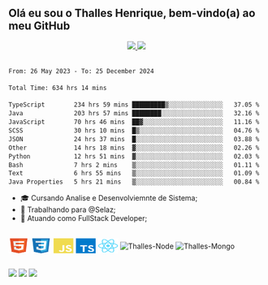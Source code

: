 ## Olá eu sou o Thalles Henrique, bem-vindo(a) ao meu GitHub

<div align="center">
  <a href="https://github.com/Thalles-HsA">
  <img height="180em" src="https://github-readme-stats.vercel.app/api?username=Thalles-HsA&show_icons=true&theme=radical&include_all_commits=true&count_private=true"/>
  <img height="180em" src="https://github-readme-stats.vercel.app/api/top-langs/?username=Thalles-HsA&exclude_repo=github-readme-stats,Pong,Freeway-JS&langs_count=5&theme=radical"/>
</div><br>
  
  <!--START_SECTION:waka-->

```txt
From: 26 May 2023 - To: 25 December 2024

Total Time: 634 hrs 14 mins

TypeScript        234 hrs 59 mins █████████▒░░░░░░░░░░░░░░░   37.05 %
Java              203 hrs 57 mins ████████░░░░░░░░░░░░░░░░░   32.16 %
JavaScript        70 hrs 46 mins  ██▓░░░░░░░░░░░░░░░░░░░░░░   11.16 %
SCSS              30 hrs 10 mins  █▒░░░░░░░░░░░░░░░░░░░░░░░   04.76 %
JSON              24 hrs 37 mins  █░░░░░░░░░░░░░░░░░░░░░░░░   03.88 %
Other             14 hrs 18 mins  ▓░░░░░░░░░░░░░░░░░░░░░░░░   02.26 %
Python            12 hrs 51 mins  ▓░░░░░░░░░░░░░░░░░░░░░░░░   02.03 %
Bash              7 hrs 2 mins    ▒░░░░░░░░░░░░░░░░░░░░░░░░   01.11 %
Text              6 hrs 55 mins   ▒░░░░░░░░░░░░░░░░░░░░░░░░   01.09 %
Java Properties   5 hrs 21 mins   ▒░░░░░░░░░░░░░░░░░░░░░░░░   00.84 %
```

<!--END_SECTION:waka-->

  - 🎓 Cursando Analise e Desenvolviemnte de Sistema;
  - 🌱 Trabalhando para @Selaz;
  - 🎯 Atuando como FullStack Developer;
 
<div style="display: inline_block"><br>
  <img align="center" alt="Thalles-HTML" height="30" width="40" src="https://raw.githubusercontent.com/devicons/devicon/master/icons/html5/html5-original.svg">
  <img align="center" alt="Thalles-CSS" height="30" width="40" src="https://raw.githubusercontent.com/devicons/devicon/master/icons/css3/css3-original.svg">
  <img align="center" alt="Thalles-Js" height="30" width="40" src="https://raw.githubusercontent.com/devicons/devicon/master/icons/javascript/javascript-plain.svg">
  <img align="center" alt="Thalles-Ts" height="30" width="40" src="https://raw.githubusercontent.com/devicons/devicon/master/icons/typescript/typescript-plain.svg">
  <img align="center" alt="Thalles-React" height="30" width="40" src="https://raw.githubusercontent.com/devicons/devicon/master/icons/react/react-original.svg">
  <img align="center" alt="Thalles-Node" height="30" width="40" src="https://cdn.jsdelivr.net/gh/devicons/devicon/icons/nodejs/nodejs-original.svg" />
  <img align="center" alt="Thalles-Mongo" height="30" width="40" src="https://cdn.jsdelivr.net/gh/devicons/devicon/icons/mongodb/mongodb-original.svg" />
  
</div>

 ##
  
<div>
  <a href="https://www.linkedin.com/in/thalles-hsa" target="_blank"><img src="https://img.shields.io/badge/-LinkedIn-%230077B5?style=for-the-badge&logo=linkedin&logoColor=white" target="_blank"></a> 
  <a href="https://instagram.com/thalleshsa" target="_blank"><img src="https://img.shields.io/badge/-Instagram-%23E4405F?style=for-the-badge&logo=instagram&logoColor=white" target="_blank"></a>
  <a href = "mailto:thsa.henrique@gmail.com"><img src="https://img.shields.io/badge/-Gmail-%23333?style=for-the-badge&logo=gmail&logoColor=white" target="_blank"></a>
   
</div>
